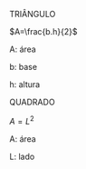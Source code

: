 TRIÂNGULO

$A=\frac{b.h}{2}$

A: área 

b: base

h: altura 

QUADRADO 

$A=L^{2}$

A: área 

L: lado
